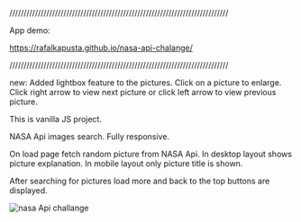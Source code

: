 /////////////////////////////////////////////////////////////////////////////

App demo: 

https://rafalkapusta.github.io/nasa-api-chalange/

/////////////////////////////////////////////////////////////////////////////

new: Added lightbox feature to the pictures. Click on a picture to enlarge. 
Click right arrow to view next picture or click left arrow to view previous picture.  

This is vanilla JS project.

NASA Api images search. 
Fully responsive.

On load page fetch random picture from NASA Api.
In desktop layout shows picture explanation. 
In mobile layout only picture title is shown.


After searching for pictures load more and back to the top buttons are displayed.


![nasa Api challange](NasaApi.gif)